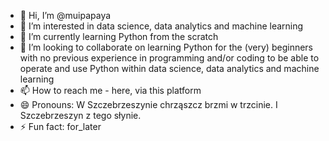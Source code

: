 - 👋 Hi, I’m @muipapaya
- 👀 I’m interested in data science, data analytics and machine learning
- 🌱 I’m currently learning Python from the scratch
- 💞️ I’m looking to collaborate on learning Python for the (very) beginners with no previous experience in programming and/or coding to be able to operate and use Python within data science, data analytics and machine learning
- 📫 How to reach me - here, via this platform 
- 😄 Pronouns: W Szczebrzeszynie chrząszcz brzmi w trzcinie. I Szczebrzeszyn z tego słynie.
- ⚡ Fun fact: for_later

<!---
muipapaya/muipapaya is a ✨ special ✨ repository because its `README.md` (this file) appears on your GitHub profile.
You can click the Preview link to take a look at your changes.
--->
